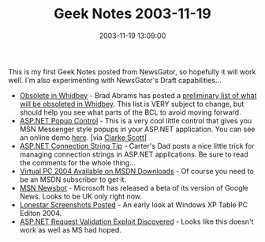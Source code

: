 ﻿---
layout: post
title: "Geek Notes 2003-11-19"
comments: false
date: 2003-11-19 13:09:00
updated: 2004-05-02 14:33:00
categories:
 - Technology
subtext-id: 75ef5b20-1373-4fba-a747-28e787acad68
alias: /blog/Geek-Notes-2003-11-19.aspx
---


This is my first Geek Notes posted from NewsGator, so hopefully it will work well. I'm also experimenting with NewsGator's Draft capabilities... 

  * [Obsolete in Whidbey](http://blogs.gotdotnet.com/BradA/permalink.aspx/4b6b11db-ff4c-451c-8588-627c7dad085d) - Brad Abrams has posted a [preliminary list of what will be obsoleted in Whidbey](http://www.gotdotnet.com/team/brada/ObsoletedInWhidbey.htm). This list is VERY subject to change, but should help you see what parts of the BCL to avoid moving forward.
  * [ASP.NET Popup Control](http://www.codeproject.com/aspnet/asppopup.asp) - This is a very cool little control that gives you MSN Messenger style popups in your ASP.NET application. You can see an online demo [here](http://www.eeeksoft.net/files/popuptest). [via [Clarke Scott](http://dotnetjunkies.com/WebLog/ClarkeScott/posts/3716.aspx)]
  * [ASP.NET Connection String Tip](http://weblogs.sqlteam.com/travisl/posts/550.aspx) - Carter's Dad posts a nice little trick for managing connection strings in ASP.NET applications. Be sure to read the comments for the whole thing...
  * [Virtual PC 2004 Available on MSDN Downloads](http://msdn.microsoft.com/subscriptions/downloads/) - Of course you need to be an MSDN subscriber to get it.
  * [MSN Newsbot](http://newsbot.msn.com/) - Microsoft has released a beta of its version of Google News. Looks to be UK only right now.
  * [Lonestar Screenshots Posted](http://kstati.com/tabula/posts/794.aspx) - An early look at Windows XP Table PC Editon 2004.
  * [ASP.NET Request Validation Exploit Discovered](http://www.securityfocus.com/bid/8562/discussion/) - Looks like this doesn't work as well as MS had hoped.

